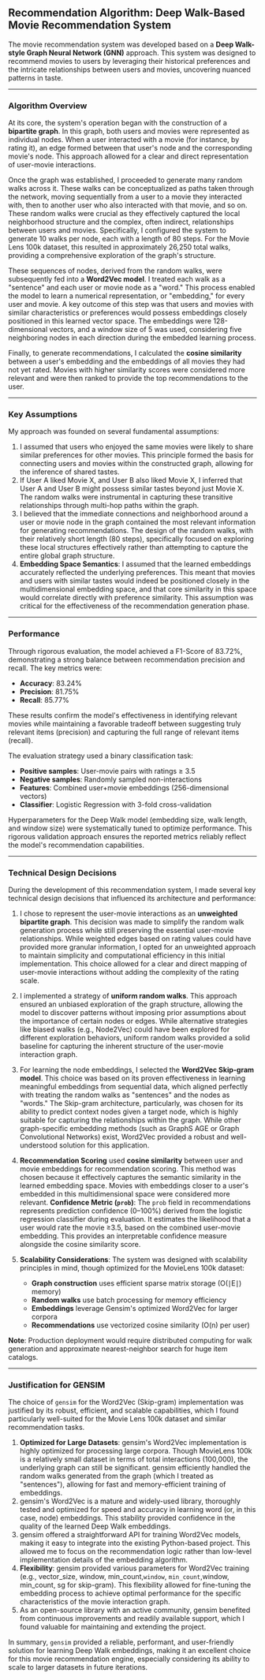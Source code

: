 ## Recommendation Algorithm: Deep Walk-Based Movie Recommendation System

The movie recommendation system was developed based on a **Deep Walk-style Graph Neural Network (GNN)** approach. This system was designed to recommend movies to users by leveraging their historical preferences and the intricate relationships between users and movies, uncovering nuanced patterns in taste.

---

### Algorithm Overview

At its core, the system's operation began with the construction of a **bipartite graph**. In this graph, both users and movies were represented as individual nodes. When a user interacted with a movie (for instance, by rating it), an edge formed between that user's node and the corresponding movie's node. This approach allowed for a clear and direct representation of user-movie interactions.

Once the graph was established, I proceeded to generate many random walks across it. These walks can be conceptualized as paths taken through the network, moving sequentially from a user to a movie they interacted with, then to another user who also interacted with that movie, and so on. These random walks were crucial as they effectively captured the local neighborhood structure and the complex, often indirect, relationships between users and movies. Specifically, I configured the system to generate 10 walks per node, each with a length of 80 steps. For the Movie Lens 100k dataset, this resulted in approximately 26,250 total walks, providing a comprehensive exploration of the graph's structure.

These sequences of nodes, derived from the random walks, were subsequently fed into a **Word2Vec model**. I treated each walk as a "sentence" and each user or movie node as a "word." This process enabled the model to learn a numerical representation, or "embedding," for every user and movie. A key outcome of this step was that users and movies with similar characteristics or preferences would possess embeddings closely positioned in this learned vector space. The embeddings were 128-dimensional vectors, and a window size of 5 was used, considering five neighboring nodes in each direction during the embedded learning process.

Finally, to generate recommendations, I calculated the **cosine similarity** between a user's embedding and the embeddings of all movies they had not yet rated. Movies with higher similarity scores were considered more relevant and were then ranked to provide the top recommendations to the user.

---

### Key Assumptions

My approach was founded on several fundamental assumptions:

1.  I assumed that users who enjoyed the same movies were likely to share similar preferences for other movies. This principle formed the basis for connecting users and movies within the constructed graph, allowing for the inference of shared tastes.
2.  If User A liked Movie X, and User B also liked Movie X, I inferred that User A and User B might possess similar tastes beyond just Movie X. The random walks were instrumental in capturing these transitive relationships through multi-hop paths within the graph.
3.  I believed that the immediate connections and neighborhood around a user or movie node in the graph contained the most relevant information for generating recommendations. The design of the random walks, with their relatively short length (80 steps), specifically focused on exploring these local structures effectively rather than attempting to capture the entire global graph structure.
4.  **Embedding Space Semantics**: I assumed that the learned embeddings accurately reflected the underlying preferences. This meant that movies and users with similar tastes would indeed be positioned closely in the multidimensional embedding space, and that core similarity in this space would correlate directly with preference similarity. This assumption was critical for the effectiveness of the recommendation generation phase.

---

### Performance

Through rigorous evaluation, the model achieved a F1-Score of 83.72%, demonstrating a strong balance between recommendation precision and recall. The key metrics were:

- **Accuracy**: 83.24%
- **Precision**: 81.75%
- **Recall**: 85.77%

These results confirm the model's effectiveness in identifying relevant movies while maintaining a favorable tradeoff between suggesting truly relevant items (precision) and capturing the full range of relevant items (recall).

The evaluation strategy used a binary classification task:

- **Positive samples**: User-movie pairs with ratings ≥ 3.5
- **Negative samples**: Randomly sampled non-interactions
- **Features**: Combined user+movie embeddings (256-dimensional vectors)
- **Classifier**: Logistic Regression with 3-fold cross-validation

Hyperparameters for the Deep Walk model (embedding size, walk length, and window size) were systematically tuned to optimize performance. This rigorous validation approach ensures the reported metrics reliably reflect the model's recommendation capabilities.

---

### Technical Design Decisions

During the development of this recommendation system, I made several key technical design decisions that influenced its architecture and performance:

1.  I chose to represent the user-movie interactions as an **unweighted bipartite graph**. This decision was made to simplify the random walk generation process while still preserving the essential user-movie relationships. While weighted edges based on rating values could have provided more granular information, I opted for an unweighted approach to maintain simplicity and computational efficiency in this initial implementation. This choice allowed for a clear and direct mapping of user-movie interactions without adding the complexity of the rating scale.
2.  I implemented a strategy of **uniform random walks**. This approach ensured an unbiased exploration of the graph structure, allowing the model to discover patterns without imposing prior assumptions about the importance of certain nodes or edges. While alternative strategies like biased walks (e.g., Node2Vec) could have been explored for different exploration behaviors, uniform random walks provided a solid baseline for capturing the inherent structure of the user-movie interaction graph.
3.  For learning the node embeddings, I selected the **Word2Vec Skip-gram model**. This choice was based on its proven effectiveness in learning meaningful embeddings from sequential data, which aligned perfectly with treating the random walks as "sentences" and the nodes as "words." The Skip-gram architecture, particularly, was chosen for its ability to predict context nodes given a target node, which is highly suitable for capturing the relationships within the graph. While other graph-specific embedding methods (such as GraphS AGE or Graph Convolutional Networks) exist, Word2Vec provided a robust and well-understood solution for this application.
4.  **Recommendation Scoring** used **cosine similarity** between user and movie embeddings for recommendation scoring. This method was chosen because it effectively captures the semantic similarity in the learned embedding space. Movies with embeddings closer to a user's embedded in this multidimensional space were considered more relevant. **Confidence Metric (`prob`)**: The `prob` field in recommendations represents prediction confidence (0–100%) derived from the logistic regression classifier during evaluation. It estimates the likelihood that a user would rate the movie ≥3.5, based on the combined user-movie embedding. This provides an interpretable confidence measure alongside the cosine similarity score.
5. **Scalability Considerations**: The system was designed with scalability principles in mind, though optimized for the MovieLens 100k dataset:

   - **Graph construction** uses efficient sparse matrix storage (O(∣E∣) memory)  
   - **Random walks** use batch processing for memory efficiency  
   - **Embeddings** leverage Gensim's optimized Word2Vec for larger corpora  
   - **Recommendations** use vectorized cosine similarity (O(n) per user)  

**Note**: Production deployment would require distributed computing for walk generation and approximate nearest-neighbor search for huge item catalogs.

---

### Justification for GENSIM

The choice of `gensim` for the Word2Vec (Skip-gram) implementation was justified by its robust, efficient, and scalable capabilities, which I found particularly well-suited for the Movie Lens 100k dataset and similar recommendation tasks.

1.  **Optimized for Large Datasets**: gensim's Word2Vec implementation is highly optimized for processing large corpora. Though MovieLens 100k is a relatively small dataset in terms of total interactions (100,000), the underlying graph can still be significant. gensim efficiently handled the random walks generated from the graph (which I treated as "sentences"), allowing for fast and memory-efficient training of embeddings.
2.  gensim's Word2Vec is a mature and widely-used library, thoroughly tested and optimized for speed and accuracy in learning word (or, in this case, node) embeddings. This stability provided confidence in the quality of the learned Deep Walk embeddings.
3.  gensim offered a straightforward API for training Word2Vec models, making it easy to integrate into the existing Python-based project. This allowed me to focus on the recommendation logic rather than low-level implementation details of the embedding algorithm.
4.  **Flexibility**: gensim provided various parameters for Word2Vec training (e.g., vector_size, window, min_count,`window`, `min_count`,window, min_count, sg for skip-gram). This flexibility allowed for fine-tuning the embedding process to achieve optimal performance for the specific characteristics of the movie interaction graph.
5.  As an open-source library with an active community, gensim benefited from continuous improvements and readily available support, which I found valuable for maintaining and extending the project.

In summary, `gensim` provided a reliable, performant, and user-friendly solution for learning Deep Walk embeddings, making it an excellent choice for this movie recommendation engine, especially considering its ability to scale to larger datasets in future iterations.
